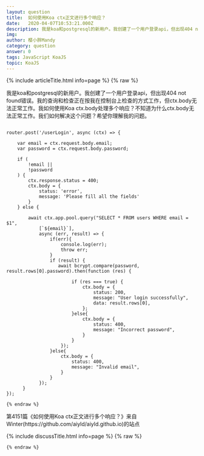 ```yaml
---
layout: question
title:  如何使用Koa ctx正文进行多个响应？
date:   2020-04-07T10:53:21.000Z
description: 我是koa和postgresql的新用户。我创建了一个用户登录api，但出现404 not found错误。我的查询和检查正在按我在控制台上检查的方式工作...
img: 
author: 樱小胖Mandy
category: question
answer: 0
tags: JavaScript KoaJS
topic: KoaJS
---
```

<div class="article-root">
  <div class="article">
    {% include articleTitle.html info=page %}
    {% raw %}
    <div class="article-content"><p><font style="vertical-align: inherit;"><font style="vertical-align: inherit;">我是koa和postgresql的新用户。</font><font style="vertical-align: inherit;">我创建了一个用户登录api，但出现404 not found错误。</font><font style="vertical-align: inherit;">我的查询和检查正在按我在控制台上检查的方式工作，但ctx.body无法正常工作。</font><font style="vertical-align: inherit;">我如何使用Koa ctx.body处理多个响应？</font><font style="vertical-align: inherit;">不知道为什么ctx.body无法正常工作。</font><font style="vertical-align: inherit;">我们如何解决这个问题？</font><font style="vertical-align: inherit;">希望你理解我的问题。</font></font></p>

<pre><code><font></font>
router.post('/userLogin', async (ctx) =&gt; {<font></font>
<font></font>
    var email = ctx.request.body.email;<font></font>
    var password = ctx.request.body.password;<font></font>
<font></font>
    if (<font></font>
        !email ||<font></font>
        !password<font></font>
    ) {<font></font>
        ctx.response.status = 400;<font></font>
        ctx.body = {<font></font>
            status: 'error',<font></font>
            message: 'Please fill all the fields'<font></font>
        }<font></font>
    } else {<font></font>
<font></font>
        await ctx.app.pool.query("SELECT * FROM users WHERE email = $1",<font></font>
            [`${email}`],<font></font>
            async (err, result) =&gt; {<font></font>
                if(err){<font></font>
                    console.log(err);<font></font>
                    throw err;<font></font>
                }<font></font>
                if (result) {<font></font>
                   await bcrypt.compare(password, result.rows[0].password).then(function (res) {<font></font>
<font></font>
                        if (res === true) {<font></font>
                            ctx.body = {<font></font>
                                status: 200,<font></font>
                                message: "User login successfully",<font></font>
                                data: result.rows[0],<font></font>
                            };<font></font>
                        }else{<font></font>
                            ctx.body = {<font></font>
                                status: 400,<font></font>
                                message: "Incorrect password",<font></font>
                            }<font></font>
                        }<font></font>
                    });<font></font>
                }else{<font></font>
                    ctx.body = {<font></font>
                        status: 400,<font></font>
                        message: "Invalid email",<font></font>
                    }<font></font>
                }<font></font>
            });<font></font>
      }<font></font>
});<font></font>
</code></pre></div>
    {% endraw %}
  </div>
  <p class="winter_mark">第4151篇《如何使用Koa ctx正文进行多个响应？》来自Winter(https://github.com/aiyld/aiyld.github.io)的站点</p>
  <div class="discuss-wrapper">
    {% include discussTitle.html info=page %}
    {% raw %}
    
    {% endraw %}
  </div>
<div>

